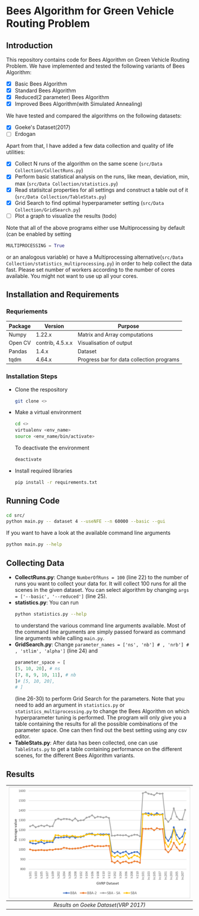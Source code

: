 # Bees Algorithm for Green Vehicle Routing Problem

## Introduction
This repository contains code for Bees Algorithm on Green Vehicle Routing Problem. We have implemented and tested the following variants of Bees Algorithm:
- [x] Basic Bees Algorithm
- [x] Standard Bees Algorithm
- [x] Reduced(2 parameter) Bees Algorithm
- [x] Improved Bees Algorithm(with Simulated Annealing)

We have tested and compared the algorithms on the following datasets:
- [x] Goeke's Dataset(2017)
- [ ] Erdogan

Apart from that, I have added a few data collection and quality of life utilities:
- [x] Collect N runs of the algorithm on the same scene (```src/Data Collection/CollectRuns.py```)
- [x] Perform basic statistical analysis on the runs, like mean, deviation, min, max (```src/Data Collection/statistics.py```)
- [x] Read statisitcal properties for all settings and construct a table out of it (```src/Data Collection/TableStats.py```)
- [x] Grid Search to find optimal hyperparameter setting (```src/Data Collection/GridSearch.py```)
- [ ] Plot a graph to visualize the results (todo) 

Note that all of the above programs either use Multiprocessing by default (can be enabled by setting 
```python 
MULTIPROCESSING = True
``` 
or an analogous variable) or have a Multiprocessing alternative(```src/Data Collection/statistics_multiprocessing.py```) in order to help collect the data fast. Please set number of workers according to the number of cores available. You might not want to use up all your cores.

## Installation and Requirements

### Requriements
| Package | Version | Purpose |
| --- | ----------- | ----------- |
| Numpy | 1.22.x | Matrix and Array computations|
| Open CV | contrib, 4.5.x.x | Visualisation of output |
| Pandas | 1.4.x | Dataset |
| tqdm | 4.64.x | Progress bar for data collection programs |

### Installation Steps
- Clone the respository
    ```bash
    git clone <>
    ```
- Make a virtual environment
    ```bash
    cd <>
    virtualenv <env_name>
    source <env_name/bin/activate>
    ```
    To deactivate the environment
    ```bash
    deactivate
    ```
- Install required libraries
    ```bash
    pip install -r requirements.txt
    ```

## Running Code
```bash
cd src/
python main.py -- dataset 4 --useNFE --n 60000 --basic --gui
```
If you want to have a look at the available command line arguments
```bash
python main.py --help
```

## Collecting Data
- **CollectRuns.py**: Change ```NumberOfRuns = 100``` (line 22) to the number of runs you want to collect your data for. It will collect 100 runs for all the scenes in the given dataset. You can select algorithm by changing ```args = ['--basic', '--reduced']``` (line 25).
- **statistics.py**: You can run 
    ```bash
    python statistics.py --help
    ```
    to understand the various command line arguments available. Most of the command line arguments are simply passed forward as command line arguments while calling ```main.py```.
- **GridSearch.py**: Change ```parameter_names = ['ns', 'nb'] # , 'nrb'] # , 'stlim', 'alpha']``` (line 24) and 
    ```python
    parameter_space = [
    [5, 10, 20], # ns
    [7, 8, 9, 10, 11], # nb
    ]# [5, 10, 20],
    # ]
    ```
    (line 26-30) to perform Grid Search for the parameters. Note that you need to add an argument in ```statistics.py``` or ```statistics_multiprocessing.py``` to change the Bees Algorithm on which hyperparameter tuning is performed. The program will only give you a table containing the results for all the possible combinations of the parameter space. One can then find out the best setting using any csv editor.
- **TableStats.py**: After data has been collected, one can use ```TableStats.py``` to get a table containing performance on the different scenes, for the different Bees Algorithm variants.

## Results
| ![results.png](Images/results.png) | 
|:--:| 
| *Results on Goeke Dataset(VRP 2017)* |
